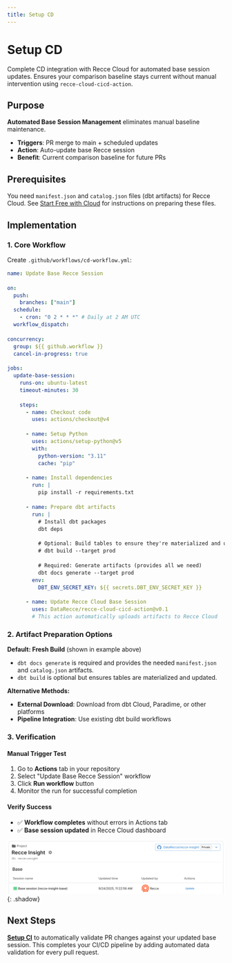 ```yaml
---
title: Setup CD
---
```


# Setup CD

Complete CD integration with Recce Cloud for automated base session updates. Ensures your comparison baseline stays current without manual intervention using `recce-cloud-cicd-action`.

## Purpose

**Automated Base Session Management** eliminates manual baseline maintenance.

- **Triggers**: PR merge to main + scheduled updates
- **Action**: Auto-update base Recce session
- **Benefit**: Current comparison baseline for future PRs

## Prerequisites

You need `manifest.json` and `catalog.json` files (dbt artifacts) for Recce Cloud. See [Start Free with Cloud](../2-getting-started/start-free-with-cloud.md) for instructions on preparing these files.

## Implementation

### 1. Core Workflow

Create `.github/workflows/cd-workflow.yml`:

```yaml
name: Update Base Recce Session

on:
  push:
    branches: ["main"]
  schedule:
    - cron: "0 2 * * *" # Daily at 2 AM UTC
  workflow_dispatch:

concurrency:
  group: ${{ github.workflow }}
  cancel-in-progress: true

jobs:
  update-base-session:
    runs-on: ubuntu-latest
    timeout-minutes: 30

    steps:
      - name: Checkout code
        uses: actions/checkout@v4

      - name: Setup Python
        uses: actions/setup-python@v5
        with:
          python-version: "3.11"
          cache: "pip"

      - name: Install dependencies
        run: |
          pip install -r requirements.txt

      - name: Prepare dbt artifacts
        run: |
          # Install dbt packages
          dbt deps

          # Optional: Build tables to ensure they're materialized and updated
          # dbt build --target prod

          # Required: Generate artifacts (provides all we need)
          dbt docs generate --target prod
        env:
          DBT_ENV_SECRET_KEY: ${{ secrets.DBT_ENV_SECRET_KEY }}

      - name: Update Recce Cloud Base Session
        uses: DataRecce/recce-cloud-cicd-action@v0.1
        # This action automatically uploads artifacts to Recce Cloud
```

### 2. Artifact Preparation Options

**Default: Fresh Build** (shown in example above)

- `dbt docs generate` is required and provides the needed `manifest.json` and `catalog.json` artifacts.
- `dbt build` is optional but ensures tables are materialized and updated.

**Alternative Methods:**

- **External Download**: Download from dbt Cloud, Paradime, or other platforms
- **Pipeline Integration**: Use existing dbt build workflows


### 3. Verification

#### Manual Trigger Test

1. Go to **Actions** tab in your repository
2. Select "Update Base Recce Session" workflow
3. Click **Run workflow** button
4. Monitor the run for successful completion

#### Verify Success

- ✅ **Workflow completes** without errors in Actions tab
- ✅ **Base session updated** in Recce Cloud dashboard

![Recce Cloud dashboard showing updated base sessions](../assets/images/7-cicd/verify-setup-cd.png){: .shadow}

## Next Steps

**[Setup CI](./setup-ci.md)** to automatically validate PR changes against your updated base session. This completes your CI/CD pipeline by adding automated data validation for every pull request.
